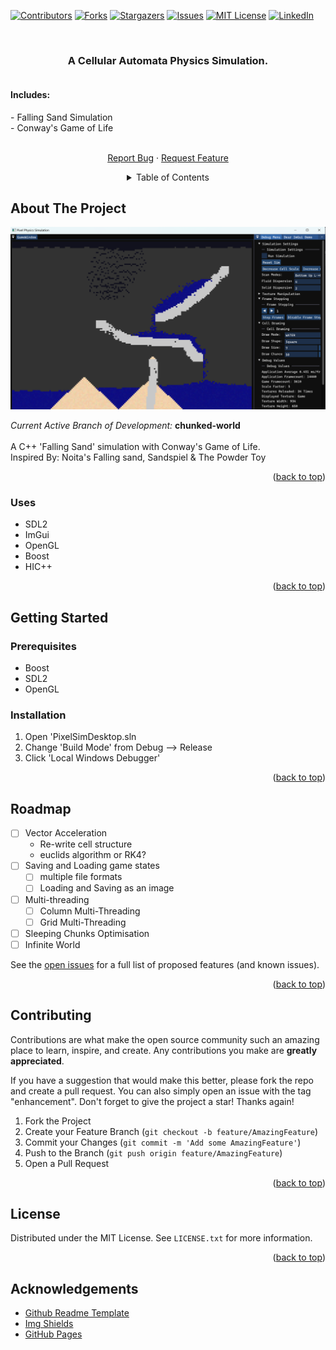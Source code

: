 <a name="readme-top"></a>
<!-- PROJECT SHIELDS -->
<!--
*** I'm using markdown "reference style" links for readability.
*** Reference links are enclosed in brackets [ ] instead of parentheses ( ).
*** See the bottom of this document for the declaration of the reference variables
*** for contributors-url, forks-url, etc. This is an optional, concise syntax you may use.
*** https://www.markdownguide.org/basic-syntax/#reference-style-links
-->
[![Contributors][contributors-shield]][contributors-url]
[![Forks][forks-shield]][forks-url]
[![Stargazers][stars-shield]][stars-url]
[![Issues][issues-shield]][issues-url]
[![MIT License][license-shield]][license-url]
[![LinkedIn][linkedin-shield]][linkedin-url]

<!-- PROJECT LOGO -->
<br />
<div align="center">
  <a href="https://github.com/TheCookies/Falling-Sand">
<!--     <img src="images/logo.png" alt="Logo" width="80" height="80"> -->
  </a>

<h3 align="center">A Cellular Automata Physics Simulation.</h3>
  <p align="center">
    <div style="text-align: left; padding: 0px;">
      <div style="text-align: left; display: inline-block; padding-right: 10px;">
        <h4>Includes:</h4>   
        <p>
            - Falling Sand Simulation
            <br />
            - Conway's Game of Life
        </p>
      </div>
    </div>
    <!--<br />-->
    <!--<a href="https://github.com/github_username/repo_name"><strong>Explore the docs »</strong></a>-->
    <!--<br />-->
    <br />
    <!--<a href="https://github.com/github_username/repo_name">View Demo</a>-->
    <!--·-->
    <a href="https://github.com/TheCookiess/Falling-Sand/issues">Report Bug</a>
    ·
    <a href="https://github.com/TheCookiess/Falling-Sand/issues">Request Feature</a>
  </p>
</div>


<!-- TABLE OF CONTENTS -->
<div style="text-align: center;">
<details>
  <summary>Table of Contents</summary>
  <ol style="text-align: center; display: inline-block;">
    <li>
      <a href="#about-the-project">About The Project</a>
      <ul>
        <li><a href="#built-with">Built With</a></li>
      </ul>
    </li>
    <li>
      <a href="#getting-started">Getting Started</a>
      <ul>
        <li><a href="#prerequisites">Prerequisites</a></li>
        <li><a href="#installation">Installation</a></li>
      </ul>
    </li>
    <li><a href="#usage">Usage</a></li>
    <li><a href="#roadmap">Roadmap</a></li>
    <li><a href="#contributing">Contributing</a></li>
    <li><a href="#license">License</a></li>
    <li><a href="#contact">Contact</a></li>
    <li><a href="#acknowledgments">Acknowledgments</a></li>
  </ol>
</details>
</div>

<!-- ABOUT THE PROJECT -->
## About The Project

![demo-screenshot]

<p>
  <i> Current Active Branch of Development: </i> 
  <b> chunked-world </b>
  <br /> <br />
  A C++ 'Falling Sand' simulation with Conway's Game of Life.
  <br /> 
  Inspired By: Noita's Falling sand, Sandspiel & The Powder Toy
</p>

<p align="right">(<a href="#readme-top">back to top</a>)</p>

### Uses
* SDL2
* ImGui
* OpenGL
* Boost
* HIC++


<p align="right">(<a href="#readme-top">back to top</a>)</p>


<!-- GETTING STARTED -->
## Getting Started

### Prerequisites
* Boost
* SDL2
* OpenGL


### Installation
<!-- talk about installing boost at some point... -->

1. Open 'PixelSimDesktop.sln
2. Change 'Build Mode' from Debug --> Release
3. Click 'Local Windows Debugger'

<p align="right">(<a href="#readme-top">back to top</a>)</p>



<!-- USAGE EXAMPLES -->
<!--## Usage-->

<!--Use this space to show useful examples of how a project can be used. Additional screenshots, code examples and demos work well in this space. You may also link to more resources.-->

<!--<p align="right">(<a href="#readme-top">back to top</a>)</p>-->



<!-- ROADMAP -->
## Roadmap

- [ ] Vector Acceleration
    - Re-write cell structure
    - euclids algorithm or RK4?
- [ ] Saving and Loading game states
    - [ ] multiple file formats
    - [ ] Loading and Saving as an image
- [ ] Multi-threading
    - [ ] Column Multi-Threading
    - [ ] Grid Multi-Threading
- [ ] Sleeping Chunks Optimisation
- [ ] Infinite World

See the [open issues](https://github.com/github_username/repo_name/issues) for a full list of proposed features (and known issues).

<p align="right">(<a href="#readme-top">back to top</a>)</p>



<!-- CONTRIBUTING -->
## Contributing

Contributions are what make the open source community such an amazing place to learn, inspire, and create. Any contributions you make are **greatly appreciated**.

If you have a suggestion that would make this better, please fork the repo and create a pull request. You can also simply open an issue with the tag "enhancement".
Don't forget to give the project a star! Thanks again!

1. Fork the Project
2. Create your Feature Branch (`git checkout -b feature/AmazingFeature`)
3. Commit your Changes (`git commit -m 'Add some AmazingFeature'`)
4. Push to the Branch (`git push origin feature/AmazingFeature`)
5. Open a Pull Request

<p align="right">(<a href="#readme-top">back to top</a>)</p>



<!-- LICENSE -->
## License

Distributed under the MIT License. See `LICENSE.txt` for more information.

<p align="right">(<a href="#readme-top">back to top</a>)</p>


<!-- Acknowledgements -->
## Acknowledgements

* [Github Readme Template](https://github.com/othneildrew/Best-README-Template/)
* [Img Shields](https://shields.io)
* [GitHub Pages](https://pages.github.com)

<!-- MARKDOWN LINKS & IMAGES -->
<!-- https://www.markdownguide.org/basic-syntax/#reference-style-links -->
[demo-screenshot]: Resources/Pictures/falling-sand-demo.png
[contributors-shield]: https://img.shields.io/github/contributors/TheCookiess/Falling-Sand.svg?style=for-the-badge
[contributors-url]: https://github.com/TheCookiess/Falling-Sand/graphs/contributors
[forks-shield]: https://img.shields.io/github/forks/TheCookiess/Falling-Sand.svg?style=for-the-badge
[forks-url]: https://github.com/TheCookiess/Falling-Sand/network/members
[stars-shield]: https://img.shields.io/github/stars/TheCookiess/Falling-Sand.svg?style=for-the-badge
[stars-url]: https://github.com/TheCookiess/Falling-Sand/stargazers
[issues-shield]: https://img.shields.io/github/issues/TheCookiess/Falling-Sand.svg?style=for-the-badge
[issues-url]: https://github.com/TheCookiess/Falling-Sand/issues
[license-shield]: https://img.shields.io/github/license/TheCookiess/Falling-Sand.svg?style=for-the-badge
[license-url]: https://github.com/TheCookiess/Falling-Sand/blob/master/LICENSE.txt
[linkedin-shield]: https://img.shields.io/badge/-LinkedIn-black.svg?style=for-the-badge&logo=linkedin&colorB=555
[linkedin-url]: https://www.linkedin.com/in/tom-crawley-30910b273/
[product-screenshot]: images/screenshot.png 
[readme-template]: https://github.com/othneildrew/Best-README-Template/
